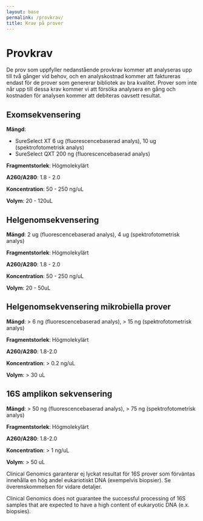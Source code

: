 ```yaml
---
layout: base
permalink: /provkrav/
title: Krav på prover
---
```


# Provkrav
De prov som uppfyller nedanstående provkrav kommer att analyseras upp till två gånger vid behov, och en analyskostnad kommer att faktureras endast för de prover som genererar bibliotek av bra kvalitet. Prover som inte når upp till dessa krav kommer vi att försöka analysera en gång och kostnaden för analysen kommer att debiteras oavsett resultat.

## Exomsekvensering
**Mängd**:

- SureSelect XT 6 ug (fluorescencebaserad analys), 10 ug (spektrofotometrisk analys)
- SureSelect QXT 200 ng (fluorescencebaserad analys)

**Fragmentstorlek**: Högmolekylärt

**A260/A280**: 1.8 - 2.0

**Koncentration**: 50 - 250 ng/uL

**Volym**: 20 - 120uL

## Helgenomsekvensering
**Mängd**: 2 ug (fluorescencebaserad analys), 4 ug (spektrofotometrisk analys)

**Fragmentstorlek**: Högmolekylärt

**A260/A280**: 1.8 - 2.0

**Koncentration**: 50 - 250 ng/uL

**Volym**: 20 - 50uL

## Helgenomsekvensering mikrobiella prover
**Mängd**: > 6 ng  (fluorescencebaserad analys), > 15 ng (spektrofotometrisk analys)

**Fragmentstorlek**: Högmolekylärt

**A260/A280**: 1.8-2.0

**Koncentration**: > 0.2 ng/uL

**Volym**: > 30 uL

## 16S amplikon sekvensering
**Mängd**: > 50 ng  (fluorescencebaserad analys), > 75 ng (spektrofotometrisk analys) 

**Fragmentstorlek**: Högmolekylärt

**A260/A280**: 1.8-2.0

**Koncentration**: > 1 ng/uL

**Volym**: > 50 uL

Clinical Genomics garanterar ej lyckat resultat för 16S prover som förväntas innehålla en hög andel eukariotiskt DNA (exempelvis biopsier). Se överenskommelsen för vidare detaljer.

Clinical Genomics does not guarantee the successful processing of 16S samples that are expected to have a high content of eukaryotic DNA (e.x. biopsies).

